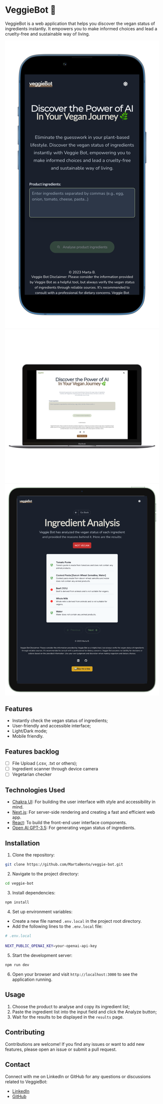# VeggieBot 🌱

VeggieBot is a web application that helps you discover the vegan status of ingredients instantly. It empowers you to make informed choices and lead a cruelty-free and sustainable way of living.

![VeggieBot Logo Desktop Dark](public/veggie-bot-mobile.png)
![VeggieBot Logo Mobile Light](public/veggie-bot-desktop.png)
![VeggieBot Results iPad](public/veggie-bot-ipad.png)

## Features

- Instantly check the vegan status of ingredients;
- User-friendly and accessible interface;
- Light/Dark mode;
- Mobile friendly.

## Features backlog

- [ ] File Upload (.csv, .txt or others);
- [ ] Ingredient scanner through device camera
- [ ] Vegetarian checker

## Technologies Used

- [Chakra UI](https://chakra-ui.com/): For building the user interface with style and accessibility in mind.
- [Next.js](https://nextjs.org/): For server-side rendering and creating a fast and efficient web app.
- [React](https://reactjs.org/): To build the front-end user interface components.
- [Open AI GPT-3.5](https://platform.openai.com/docs/api-reference): For generating vegan status of ingredients.

## Installation

1. Clone the repository:

```bash
git clone https://github.com/MartaBento/veggie-bot.git
```

2. Navigate to the project directory:

```bash
cd veggie-bot
```

3. Install dependencies:

```bash
npm install
```

4. Set up environment variables:
  - Create a new file named `.env.local` in the project root directory.
  - Add the following lines to the `.env.local` file:

```bash
# .env.local

NEXT_PUBLIC_OPENAI_KEY=your-openai-api-key
```

5. Start the development server:

```bash
npm run dev
```

6. Open your browser and visit `http://localhost:3000` to see the application running.

## Usage

1. Choose the product to analyse and copy its ingredient list;
2. Paste the ingredient list into the input field and click the Analyze button;
3. Wait for the results to be displayed in the `results` page.

## Contributing

Contributions are welcome! If you find any issues or want to add new features, please open an issue or submit a pull request.

## Contact

Connect with me on LinkedIn or GitHub for any questions or discussions related to VeggieBot:

- [LinkedIn](https://www.linkedin.com/in/marta-bento)
- [GitHub](https://github.com/MartaBento)
